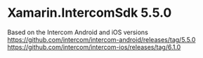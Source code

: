 # Xamarin.IntercomSdk 5.5.0

Based on the Intercom Android and iOS versions
https://github.com/intercom/intercom-android/releases/tag/5.5.0
https://github.com/intercom/intercom-ios/releases/tag/6.1.0

